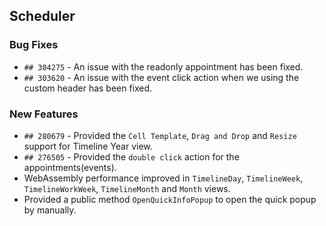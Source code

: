 ##  Scheduler

###    Bug Fixes

- `## 304275` - An issue with the readonly appointment has been fixed.
- `## 303620` - An issue with the event click action when we using the custom header has been fixed.

###    New Features

- `## 280679` - Provided the `Cell Template`, `Drag and Drop` and `Resize` support for Timeline Year view.
- `## 276505` - Provided the `double click` action for the appointments(events).
- WebAssembly performance improved in  `TimelineDay`, `TimelineWeek`, `TimelineWorkWeek`, `TimelineMonth` and `Month` views.
- Provided a public method `OpenQuickInfoPopup` to open the quick popup by manually. 
